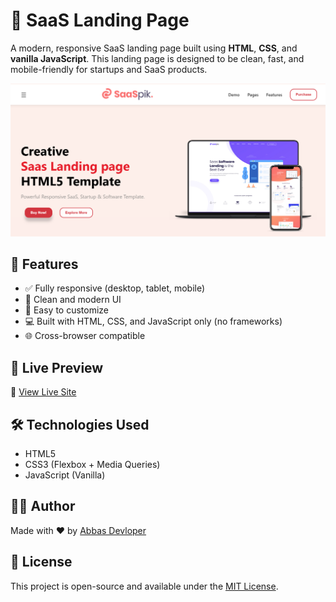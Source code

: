 # 🚀 SaaS Landing Page

A modern, responsive SaaS landing page built using **HTML**, **CSS**, and **vanilla JavaScript**. This landing page is designed to be clean, fast, and mobile-friendly for startups and SaaS products.

![Preview](preview.png)

## 📌 Features

- ✅ Fully responsive (desktop, tablet, mobile)
- 🎨 Clean and modern UI
- 📂 Easy to customize
- 💻 Built with HTML, CSS, and JavaScript only (no frameworks)
- 🌐 Cross-browser compatible

## 📸 Live Preview

🔗 [View Live Site](https://abbas-devloper.github.io/Saas-Landing/)

## 🛠️ Technologies Used

- HTML5
- CSS3 (Flexbox + Media Queries)
- JavaScript (Vanilla)



## 🧑‍💻 Author

Made with ❤️ by [Abbas Devloper](https://github.com/Abbas-Devloper)

## 📜 License

This project is open-source and available under the [MIT License](LICENSE).

